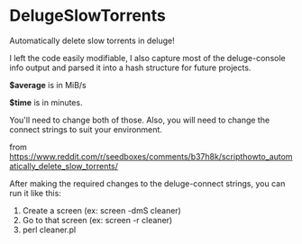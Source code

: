 # DelugeSlowTorrents
Automatically delete slow torrents in deluge!

I left the code easily modifiable, I also capture most of the deluge-console info output and parsed it into a hash structure for future projects.

**$average** is in MiB/s

**$time** is in minutes.

You'll need to change both of those. Also, you will need to change the connect strings to suit your environment.

from
https://www.reddit.com/r/seedboxes/comments/b37h8k/scripthowto_automatically_delete_slow_torrents/


After making the required changes to the deluge-connect strings, you can run it like this:

1. Create a screen (ex: screen -dmS cleaner)
2. Go to that screen (ex: screen -r cleaner)
3. perl cleaner.pl
